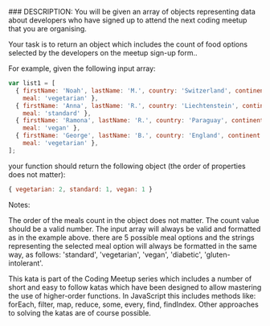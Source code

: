 ### DESCRIPTION:
You will be given an array of objects representing data about developers who have signed up to attend the next coding meetup that you are organising.

Your task is to return an object which includes the count of food options selected by the developers on the meetup sign-up form..

For example, given the following input array:
```js
var list1 = [
  { firstName: 'Noah', lastName: 'M.', country: 'Switzerland', continent: 'Europe', age: 19, language: 'C', 
    meal: 'vegetarian' },
  { firstName: 'Anna', lastName: 'R.', country: 'Liechtenstein', continent: 'Europe', age: 52, language: 'JavaScript', 
    meal: 'standard' },
  { firstName: 'Ramona', lastName: 'R.', country: 'Paraguay', continent: 'Americas', age: 29, language: 'Ruby', 
    meal: 'vegan' },
  { firstName: 'George', lastName: 'B.', country: 'England', continent: 'Europe', age: 81, language: 'C', 
    meal: 'vegetarian' },
];
```
your function should return the following object (the order of properties does not matter):
```js
{ vegetarian: 2, standard: 1, vegan: 1 }
```
Notes:

The order of the meals count in the object does not matter.
The count value should be a valid number.
The input array will always be valid and formatted as in the example above.
there are 5 possible meal options and the strings representing the selected meal option will always be formatted in the same way, as follows: 'standard', 'vegetarian', 'vegan', 'diabetic', 'gluten-intolerant'.




This kata is part of the Coding Meetup series which includes a number of short and easy to follow katas which have been designed to allow mastering the use of higher-order functions. In JavaScript this includes methods like: forEach, filter, map, reduce, some, every, find, findIndex. Other approaches to solving the katas are of course possible.
